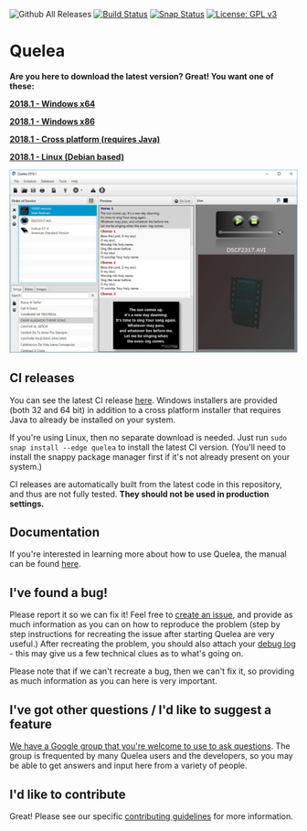 ![Github All Releases](https://img.shields.io/github/downloads/quelea-projection/Quelea/total.svg)
 [![Build Status](https://travis-ci.com/quelea-projection/Quelea.svg?branch=master)](https://travis-ci.com/quelea-projection/Quelea) [![Snap Status](https://build.snapcraft.io/badge/quelea-projection/Quelea.svg)](https://build.snapcraft.io/user/quelea-projection/Quelea) [![License: GPL v3](https://img.shields.io/badge/License-GPL%20v3-blue.svg)](https://www.gnu.org/licenses/gpl-3.0)

# Quelea

**Are you here to download the latest version? Great! You want one of these:**

[**2018.1 - Windows x64**](https://github.com/quelea-projection/Quelea/releases/download/v2018.1/quelea-2018.1-x64-windows-install.exe)

[**2018.1 - Windows x86**](https://github.com/quelea-projection/Quelea/releases/download/v2018.1/quelea-2018.1-x86-windows-install.exe)

[**2018.1 - Cross platform (requires Java)**](https://github.com/quelea-projection/Quelea/releases/download/v2018.1/quelea-2018.1-crossplatform-install.jar)

[**2018.1 - Linux (Debian based)**](https://github.com/quelea-projection/Quelea/releases/download/v2018.1/quelea-2018.1-deb-install.deb)

![screenshot](screenshot.png)

## CI releases
You can see the latest CI release [here](https://github.com/quelea-projection/Quelea/releases/tag/CI-RELEASE). Windows installers are provided (both 32 and 64 bit) in addition to a cross platform installer that requires Java to already be installed on your system.

If you're using Linux, then no separate download is needed. Just run `sudo snap install --edge quelea` to install the latest CI version. (You'll need to install the snappy package manager first if it's not already present on your system.)

CI releases are automatically built from the latest code in this repository, and thus are not fully tested. **They should not be used in production settings.**

## Documentation

If you're interested in learning more about how to use Quelea, the manual can be found [here](https://quelea.org/wiki/index.php/Main_Page).

## I've found a bug!
Please report it so we can fix it! Feel free to [create an issue](https://github.com/quelea-projection/Quelea/issues), and provide as much information as you can on how to reproduce the problem (step by step instructions for recreating the issue after starting Quelea are very useful.) After recreating the problem, you should also attach your [debug log](https://quelea.org/wiki/index.php/Debug_log) - this may give us a few technical clues as to what's going on.

Please note that if we can't recreate a bug, then we can't fix it, so providing as much information as you can here is very important.

## I've got other questions / I'd like to suggest a feature
[We have a Google group that you're welcome to use to ask questions](https://groups.google.com/forum/#!forum/quelea-discuss). The group is frequented by many Quelea users and the developers, so you may be able to get answers and input here from a variety of people.

## I'd like to contribute
Great! Please see our specific [contributing guidelines](CONTRIBUTING.md) for more information.
